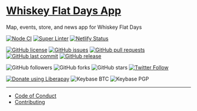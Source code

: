 # [Whiskey Flat Days App](https://whiskeyflatdays.com)
Map, events, store, and news app for Whiskey Flat Days

<!-- [![Dependabot Status](https://api.dependabot.com/badges/status?host=github&repo=kernvalley/whiskey-flat-days)](https://dependabot.com) -->
[![Node CI](https://github.com/kernvalley/whiskey-flat-days/workflows/Node%20CI/badge.svg)](https://github.com/kernvalley/whiskey-flat-days/actions)
[![Super Linter](https://github.com/kernvalley/whiskey-flat-days/workflows/Lint%20Code%20Base/badge.svg)](https://github.com/kernvalley/whiskey-flat-days/actions?query=workflow%3A%22Lint+Code+Base%22)
[![Netlify Status](https://api.netlify.com/api/v1/badges/505d5b0e-23bc-4fb9-b3b7-4b080bf9fde8/deploy-status)](https://app.netlify.com/sites/whiskeyflat/deploys)

[![GitHub license](https://img.shields.io/github/license/kernvalley/whiskey-flat-days.svg)](https://github.com/kernvalley/whiskey-flat-days/blob/master/LICENSE)
[![GitHub issues](https://img.shields.io/github/issues/kernvalley/whiskey-flat-days.svg)](https://github.com/kernvalley/whiskey-flat-days/issues)
[![GitHub pull requests](https://img.shields.io/github/issues-pr/kernvalley/whiskey-flat-days.svg)](https://github.com/kernvalley/whiskey-flat-days/pulls)
[![GitHub last commit](https://img.shields.io/github/last-commit/kernvalley/whiskey-flat-days.svg)](https://github.com/kernvalley/whiskey-flat-days/commits/master)
[![GitHub release](https://img.shields.io/github/release/kernvalley/whiskey-flat-days.svg)](https://github.com/kernvalley/whiskey-flat-days/releases)

![GitHub followers](https://img.shields.io/github/followers/kernvalley.svg?style=social)
![GitHub forks](https://img.shields.io/github/forks/kernvalley/whiskey-flat-days.svg?style=social)
![GitHub stars](https://img.shields.io/github/stars/kernvalley/whiskey-flat-days.svg?style=social)
[![Twitter Follow](https://img.shields.io/twitter/follow/kern_valley.svg?style=social)](https://twitter.com/kern_valley)

[![Donate using Liberapay](https://img.shields.io/liberapay/receives/shgysk8zer0.svg?logo=liberapay)](https://liberapay.com/shgysk8zer0/donate "Donate using Liberapay")
![Keybase BTC](https://img.shields.io/keybase/btc/shgysk8zer0.svg)
![Keybase PGP](https://img.shields.io/keybase/pgp/shgysk8zer0.svg)
- - -

- [Code of Conduct](./.github/CODE_OF_CONDUCT.md)
- [Contributing](./.github/CONTRIBUTING.md)
<!-- - [Security Policy](./.github/SECURITY.md) -->
